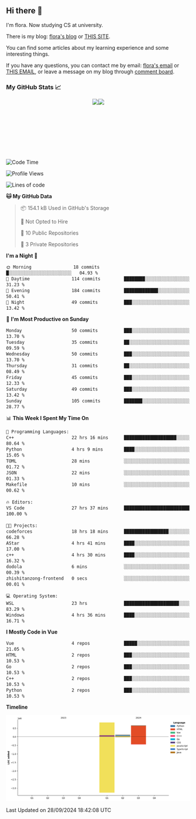 ## Hi there 👋

I'm flora. Now studying CS at university. 

There is my blog: [flora's blog](https://florae006.github.io/) or [THIS SITE](https://dodolalorc.cn/). 

You can find some articles about my learning experience and some interesting things.

If you have any questions, you can contact me by email: [flora's email](mailto:chenflora124@gmail.com) or [THIS EMAIL](mailto:flora_chen2021@163.com), or leave a message on my blog through [comment board](https://florae006.github.io/comments/).

### My GitHub Stats 📈
<div style="display:flex;flex-direction:row;justify-content:center;">
  <img height="150" class="img" src="https://github-readme-stats.vercel.app/api?username=Florae006&count_private=true&show_icons=true&theme=graywhite&show_owner=true" />
  <img height="150" class="img" src="https://github-readme-stats.vercel.app/api/top-langs/?username=Florae006&layout=compact&theme=graywhite" />
</div>

<!--START_SECTION:waka-->
![Code Time](http://img.shields.io/badge/Code%20Time-313%20hrs%2033%20mins-blue)

![Profile Views](http://img.shields.io/badge/Profile%20Views-0-blue)

![Lines of code](https://img.shields.io/badge/From%20Hello%20World%20I%27ve%20Written-1.6%20million%20lines%20of%20code-blue)

**🐱 My GitHub Data** 

> 📦 154.1 kB Used in GitHub's Storage 
 > 
> 🚫 Not Opted to Hire
 > 
> 📜 10 Public Repositories 
 > 
> 🔑 3 Private Repositories 
 > 
**I'm a Night 🦉** 

```text
🌞 Morning                18 commits          █░░░░░░░░░░░░░░░░░░░░░░░░   04.93 % 
🌆 Daytime                114 commits         ████████░░░░░░░░░░░░░░░░░   31.23 % 
🌃 Evening                184 commits         █████████████░░░░░░░░░░░░   50.41 % 
🌙 Night                  49 commits          ███░░░░░░░░░░░░░░░░░░░░░░   13.42 % 
```
📅 **I'm Most Productive on Sunday** 

```text
Monday                   50 commits          ███░░░░░░░░░░░░░░░░░░░░░░   13.70 % 
Tuesday                  35 commits          ██░░░░░░░░░░░░░░░░░░░░░░░   09.59 % 
Wednesday                50 commits          ███░░░░░░░░░░░░░░░░░░░░░░   13.70 % 
Thursday                 31 commits          ██░░░░░░░░░░░░░░░░░░░░░░░   08.49 % 
Friday                   45 commits          ███░░░░░░░░░░░░░░░░░░░░░░   12.33 % 
Saturday                 49 commits          ███░░░░░░░░░░░░░░░░░░░░░░   13.42 % 
Sunday                   105 commits         ███████░░░░░░░░░░░░░░░░░░   28.77 % 
```


📊 **This Week I Spent My Time On** 

```text
💬 Programming Languages: 
C++                      22 hrs 16 mins      ████████████████████░░░░░   80.64 % 
Python                   4 hrs 9 mins        ████░░░░░░░░░░░░░░░░░░░░░   15.05 % 
TOML                     28 mins             ░░░░░░░░░░░░░░░░░░░░░░░░░   01.72 % 
JSON                     22 mins             ░░░░░░░░░░░░░░░░░░░░░░░░░   01.33 % 
Makefile                 10 mins             ░░░░░░░░░░░░░░░░░░░░░░░░░   00.62 % 

🔥 Editors: 
VS Code                  27 hrs 37 mins      █████████████████████████   100.00 % 

🐱‍💻 Projects: 
codeforces               18 hrs 18 mins      █████████████████░░░░░░░░   66.28 % 
AStar                    4 hrs 41 mins       ████░░░░░░░░░░░░░░░░░░░░░   17.00 % 
c++                      4 hrs 30 mins       ████░░░░░░░░░░░░░░░░░░░░░   16.32 % 
dodola                   6 mins              ░░░░░░░░░░░░░░░░░░░░░░░░░   00.39 % 
zhishitanzong-frontend   0 secs              ░░░░░░░░░░░░░░░░░░░░░░░░░   00.01 % 

💻 Operating System: 
WSL                      23 hrs              █████████████████████░░░░   83.29 % 
Windows                  4 hrs 36 mins       ████░░░░░░░░░░░░░░░░░░░░░   16.71 % 
```

**I Mostly Code in Vue** 

```text
Vue                      4 repos             █████░░░░░░░░░░░░░░░░░░░░   21.05 % 
HTML                     2 repos             ███░░░░░░░░░░░░░░░░░░░░░░   10.53 % 
Go                       2 repos             ███░░░░░░░░░░░░░░░░░░░░░░   10.53 % 
C++                      2 repos             ███░░░░░░░░░░░░░░░░░░░░░░   10.53 % 
Python                   2 repos             ███░░░░░░░░░░░░░░░░░░░░░░   10.53 % 
```



**Timeline**

![Lines of Code chart](https://raw.githubusercontent.com/Florae006/Florae006/main/assets/bar_graph.png)


 Last Updated on 28/09/2024 18:42:08 UTC
<!--END_SECTION:waka-->

<!--
**Florae006/Florae006** is a ✨ _special_ ✨ repository because its `README.md` (this file) appears on your GitHub profile.

Here are some ideas to get you started:

- 🔭 I’m currently working on ...
- 🌱 I’m currently learning ...
- 👯 I’m looking to collaborate on ...
- 🤔 I’m looking for help with ...
- 💬 Ask me about ...
- 📫 How to reach me: ...
- 😄 Pronouns: ...
- ⚡ Fun fact: ...
  -->
